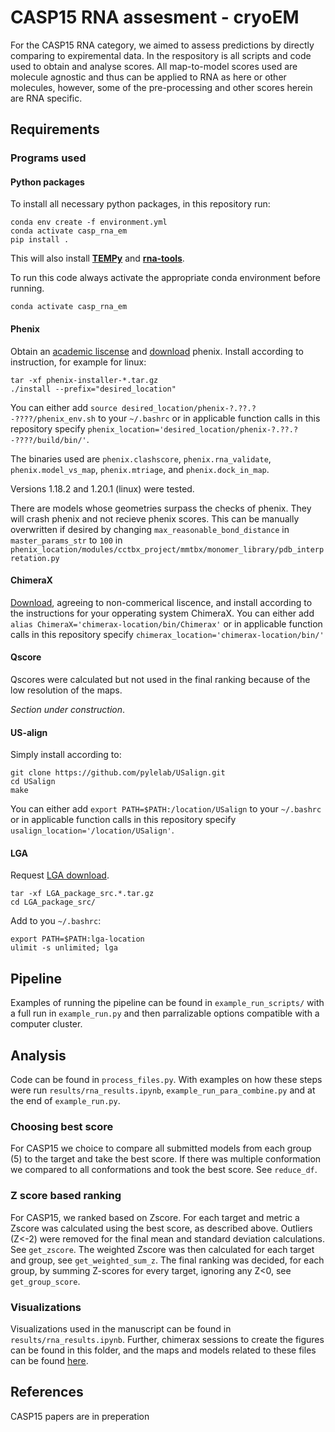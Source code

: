 # CASP15 RNA assesment - cryoEM
For the CASP15 RNA category, we aimed to assess predictions by directly comparing to expiremental data. In the respository is all scripts and code used to obtain and analyse scores. All map-to-model scores used are molecule agnostic and thus can be applied to RNA as here or other molecules, however, some of the pre-processing and other scores herein are RNA specific.

## Requirements

### Programs used

#### Python packages

To install all necessary python packages, in this repository run:

```
conda env create -f environment.yml
conda activate casp_rna_em
pip install .
```

This will also install [__TEMPy__](https://doi.org/10.1107/s2059798320014928) and [__rna-tools__](https://rna-tools.readthedocs.io/en/latest/).

To run this code always activate the appropriate conda environment before running.

`conda activate casp_rna_em`

#### Phenix

Obtain an [academic liscense](https://phenix-online.org/phenix_request/index.cgi) and [download](https://phenix-online.org/download/) phenix. Install according to instruction, for example for linux:
```
tar -xf phenix-installer-*.tar.gz
./install --prefix="desired_location"
```

You can either add `source desired_location/phenix-?.??.?-????/phenix_env.sh` to your `~/.bashrc` or in applicable function calls in this repository specify `phenix_location='desired_location/phenix-?.??.?-????/build/bin/'`.

The binaries used are `phenix.clashscore`, `phenix.rna_validate`, `phenix.model_vs_map`, `phenix.mtriage`, and `phenix.dock_in_map`.

Versions 1.18.2 and 1.20.1 (linux) were tested.

There are models whose geometries surpass the checks of phenix. They will crash phenix and not recieve phenix scores. This can be manually overwritten if desired by changing `max_reasonable_bond_distance` in `master_params_str` to `100` in `phenix_location/modules/cctbx_project/mmtbx/monomer_library/pdb_interpretation.py`

#### ChimeraX

[Download](https://www.cgl.ucsf.edu/chimerax/download.html), agreeing to non-commerical liscence, and install according to the instructions for your opperating system ChimeraX. You can either add `alias ChimeraX='chimerax-location/bin/Chimerax'` or in applicable function calls in this repository specify `chimerax_location='chimerax-location/bin/'`

#### Qscore

Qscores were calculated but not used in the final ranking because of the low resolution of the maps. 

_Section under construction_.

#### US-align

Simply install according to:

```
git clone https://github.com/pylelab/USalign.git
cd USalign
make
```
You can either add `export PATH=$PATH:/location/USalign` to your `~/.bashrc` or in applicable function calls in this repository specify `usalign_location='/location/USalign'`.


#### LGA

Request [LGA download](http://as2ts.proteinmodel.org/AS2TS/Download_code/).
```
tar -xf LGA_package_src.*.tar.gz
cd LGA_package_src/
```
Add to you `~/.bashrc`:
```
export PATH=$PATH:lga-location
ulimit -s unlimited; lga
``` 

## Pipeline

Examples of running the pipeline can be found in `example_run_scripts/` with a full run in `example_run.py` and then parralizable options compatible with a computer cluster.

## Analysis

Code can be found in `process_files.py`. With examples on how these steps were run `results/rna_results.ipynb`, `example_run_para_combine.py` and at the end of `example_run.py`.

### Choosing best score

For CASP15 we choice to compare all submitted models from each group (5) to the target and take the best score. If there was multiple conformation we compared to all conformations and took the best score. See `reduce_df`.

### Z score based ranking
For CASP15, we ranked based on Zscore. For each target and metric a Zscore was calculated using the best score, as described above. Outliers (Z<-2) were removed for the final mean and standard deviation calculations. See `get_zscore`. The weighted Zscore was then calculated for each target and group, see `get_weighted_sum_z`. The final ranking was decided, for each group, by summing Z-scores for every target, ignoring any Z<0, see `get_group_score`.

### Visualizations
Visualizations used in the manuscript can be found in `results/rna_results.ipynb`. Further, chimerax sessions to create the figures can be found in this folder, and the maps and models related to these files can be found [here](https://drive.google.com/file/d/1b6ZZXznF2zvvdVO1PuSEmxmOLnh2yJQY/view?usp=share_link).


## References
CASP15 papers are in preperation
